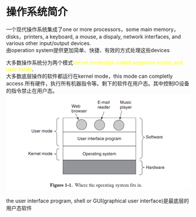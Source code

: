 # 操作系统简介
一个现代操作系统集成了one or more processors，some main memory，disks，printers, a keyboard, a mouse, a dispaly, network interfaces, and various other input/output devices.  
由operation system提供更加简单、快捷、有效的方式处理这些devices

大多数操作系统分为两个模式<font color = yellow>kernel mode(also called supervior mode) and user mode</font>.  
大多数底层操作的软件都运行在kernel mode，this mode can completly access 所有硬件，执行所有机器指令等。剩下的软件在用户态。其中控制IO设备的指令禁止在用户态。  
![image](./book_现代操作系统/operation_system_fits_in.png)  

the user interface program, shell or GUI(graphical user interface)是最底层的用户态软件